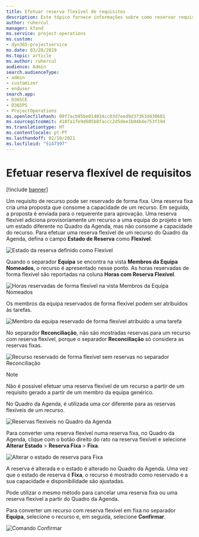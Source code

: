 ```yaml
---
title: Efetuar reserva flexível de requisitos
description: Este tópico fornece informações sobre como reservar requisitos de forma flexível.
author: ruhercul
manager: kfend
ms.service: project-operations
ms.custom:
- dyn365-projectservice
ms.date: 03/28/2019
ms.topic: article
ms.author: ruhercul
audience: Admin
search.audienceType:
- admin
- customizer
- enduser
search.app:
- D365CE
- D365PS
- ProjectOperations
ms.openlocfilehash: 09f7acb95be014034cc03d7eed9d37363d430601
ms.sourcegitcommit: 418fa1fe9d605b8faccc2d5dee1b04b4e753f194
ms.translationtype: HT
ms.contentlocale: pt-PT
ms.lasthandoff: 02/10/2021
ms.locfileid: "5147397"
---
```

# <a name="soft-book-requirements"></a>Efetuar reserva flexível de requisitos

[!include [banner](../includes/psa-now-project-operations.md)]

Um requisito de recurso pode ser reservado de forma fixa. Uma reserva fixa cria uma proposta que consome a capacidade de um recurso. Em seguida, a proposta é enviada para o requerente para aprovação. Uma reserva flexível adiciona provisoriamente um recurso a uma equipa do projeto e tem um estado diferente no Quadro da Agenda, mas não consome a capacidade do recurso. Para efetuar uma reserva flexível de um recurso do Quadro da Agenda, defina o campo **Estado de Reserva** como **Flexível**.

![Estado da reserva definido como Flexível](media/Resource-Management-image77.png)

Quando o separador **Equipa** se encontra na vista **Membros da Equipa Nomeados**, o recurso é apresentado nesse ponto. As horas reservadas de forma flexível são reportadas na coluna **Horas com Reserva Flexível**.

![Horas reservadas de forma flexível na vista Membros da Equipa Nomeados](media/Resource-Management-image78.png)

Os membros da equipa reservados de forma flexível podem ser atribuídos às tarefas.

![Membro da equipa reservado de forma flexível atribuído a uma tarefa](media/Resource-Management-image79.png)

No separador **Reconciliação**, não são mostradas reservas para um recurso com reserva flexível, porque o separador **Reconciliação** só considera as reservas fixas.

![Recurso reservado de forma flexível sem reservas no separador Reconciliação](media/Resource-Management-image80.png)

> [!NOTE]
> Não é possível efetuar uma reserva flexível de um recurso a partir de um requisito gerado a partir de um membro da equipa genérico.

No Quadro da Agenda, é utilizada uma cor diferente para as reservas flexíveis de um recurso.

![Reservas flexíveis no Quadro da Agenda](media/Resource-Management-image81.png)

Para converter uma reserva flexível numa reserva fixa, no Quadro da Agenda, clique com o botão direito do rato na reserva flexível e selecione **Alterar Estado** \> **Reserva Fixa** \> **Fixa**.

![Alterar o estado de reserva para Fixa](media/Resource-Management-image82.png)

A reserva é alterada e o estado é alterado no Quadro da Agenda. Uma vez que o estado de reserva é **Fixa**, o recurso é mostrado como reservado e a sua capacidade e disponibilidade são ajustadas.

Pode utilizar o mesmo método para cancelar uma reserva fixa ou uma reserva flexível a partir do Quadro da Agenda.

Para converter um recurso com reserva flexível em fixa no separador **Equipa**, selecione o recurso e, em seguida, selecione **Confirmar**.

![Comando Confirmar](media/Resource-Management-image83.png)
